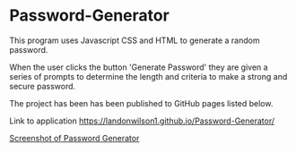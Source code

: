 # Password-Generator

This program uses Javascript CSS and HTML to generate a random password.

When the user clicks the button 'Generate Password' they are given a series of prompts
to determine the length and criteria to make a strong and secure password.

The project has been has been published to GitHub pages listed below. 

Link to application https://landonwilson1.github.io/Password-Generator/

[Screenshot of Password Generator](screenshot.png)

